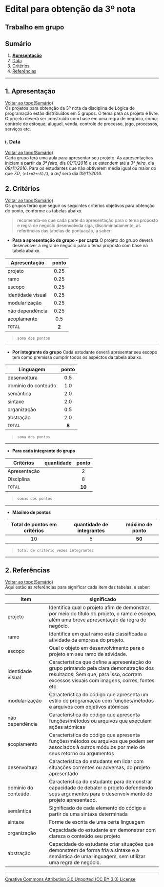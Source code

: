 # Edital para obtenção da 3º nota
## Trabalho em grupo  
## Sumário

1. **[Apresentação](#1-apresentação)**  
  1. [Data](#i-data)  
2. [Critérios](#2-critérios)  
3. [Referências](#3-referências)  

---

## 1. Apresentação  
[Voltar ao topo(Sumário)](#sumário)  
Os projetos para obtenção da 3º nota da disciplina de Lógica de programação estão distribuídos em 5 grupos. O tema para os projeto é livre. O projeto deverá ser construído com base em uma regra de negócio, como: controle de estoque, aluguel, venda, controle de processo, jogo, processos, serviços etc.

###  i. Data  
[Voltar ao topo(Sumário)](#sumário)  
Cada grupo terá uma aula para apresentar seu projeto. As apresentações iniciam a partir da _3ª feira_, dia _01/11/2016_ e se estendem até a _3ª feira_, dia _08/11/2016_. Para os estudantes que não obtiverem média igual ou maior do que _7.0_, ```(n1+n2+n3)/3```, a _avf_ será dia _09/11/2016_.  

## 2. Critérios  
[Voltar ao topo(Sumário)](#sumário)  
Os grupos terão que seguir os seguintes critérios objetivos para obtenção do ponto, conforme as tabelas abaixo.
> recomenda-se que cada parte da apresentação para o tema proposto e regra de negócio desenvolvida siga, discriminadamente, as referências das tabelas de pontuação, a saber:

- **Para a apresentação do grupo - per capta**
O projeto do grupo deverá desenvolver a regra de negócio para o tema proposto com base na tabela abaixo.

|Apresentação      |ponto|
|------------------|:---:|
|projeto           |0.25 |
|ramo              |0.25 |
|escopo             |0.25 |
|identidade visual |0.25 |
|modularização     |0.25 |
|não dependência   |0.25 |
|acoplamento       |0.5  |
|`TOTAL`           |**2**|  
> `soma dos pontos`

---

- **Por integrante do grupo**
Cada estudante deverá apresentar seu escopo tem como premissa cumprir todos os aspéctos da tabela abaixo.

|Linguagem          |ponto|
|------------------|:---:|
|desenvoltura      |0.5 |
|domínio do conteúdo |1.0 |
|semântica         |2.0 |
|sintaxe           |2.0 |
|organização       |0.5 |
|abstração         |2.0 |
|`TOTAL`           |**8**|  
> `soma dos pontos`

---

- **Para cada integrante do grupo**

|Critérios         |quantidade |ponto|
|------------------|:---------:|:---:|
|Apresentação      |           |2 |
|Disciplina        |           |8   |
|`TOTAL`           |           |**10**|  
> `somas dos pontos`

---

- **Máximo de pontos**

|Total de pontos em critérios| quantidade de integrantes | máximo de ponto|
|:----------------:|:---------:|:---:|
|10                |5         |**50** |  
> `total de critério vezes integrantes`

---

## 2. Referências
[Voltar ao topo(Sumário)](#sumário)  
Aqui estão as referências para significar cada item das tabelas, a saber:

|Item                 |significado|
|---------------------|---------|
|projeto              |Identifica qual o projeto afim de demonstrar, por meio do título do projeto, o ramo e escopo, além uma breve apresentação da regra de negócio.  |
|ramo                 |Identifica em qual ramo está classificada a atividade da empresa do projeto. |
|escopo                |Qual o objeto em desenvolvimento para o projeto em seu ramo de atividade. |
|identidade visual    |Característica que define a apresentação do grupo primando pela clara demonstração dos resultados. Sem que, para isso, ocorram excessos visuais com imagens, corres, fontes etc. |
|modularização        |Característica do código que apresenta um estilo de programação com funções/métodos e arquivos com objetivos atómicas |
|não dependência      |Característica do código que apresenta funções/métodos ou arquivos que executem ações atómicas |
|acoplamento          |Característica do código que apresenta funções/métodos ou arquivos que podem ser associados à outros módulos por meio de seus retorno ou argumentos  |
|desenvoltura         |Característica do estudante em lidar com situações correntes ou adversas, do projeto apresentado |
|domínio do conteúdo  |Característica do estudante para demonstrar capacidade de debater o projeto defendendo seus argumentos para o desenvolvimento do projeto apresentado.  |
|semântica            |Significado de cada elemento do código a partir de uma sintaxe determinada |
|sintaxe              |Forme de escrita de uma certa linguagem |
|organização          |Capacidade do estudante em demonstrar com clareza o conteúdo seu projeto |
|abstração            |Capacidade do estudante criar situações que demonstrem de forma fria a sintaxe e a semântica de uma linguagem, sem utilizar uma regra de negócio. |

---

[Creative Commons Attribution 3.0 Unported (CC BY 3.0) License](http://creativecommons.org/licenses/by/3.0/)
